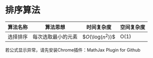 # 排序算法

| 算法名称 | 算法思想 | 时间复杂度 | 空间复杂度 |
| ---- | ---- | ---- | ---- |
| 选择排序 | 每次选取最小的元素 | $$O($\log$(n^2))$$ | O(1) |


若公式显示异常，请先安装Chrome插件：MathJax Plugin for Github
